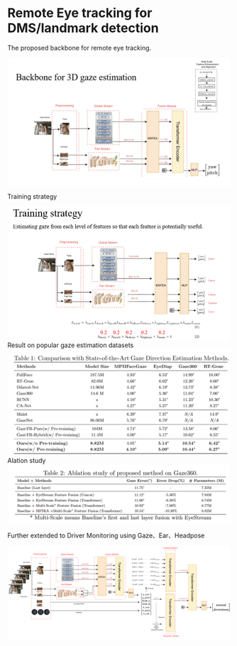 # Remote Eye tracking for DMS/landmark detection
The proposed backbone for remote eye tracking.

<div align=center>  <img src="img/DGMnet.png" alt="Teaser" width="500" align="bottom" /> </div>

Training strategy

<div align=center>  <img src="img/training_strategy.png" alt="Teaser" width="500" align="bottom" /> </div>
Result on popular gaze estimation datasets

<div align=center>  <img src="img/result.png" alt="Teaser" width="500" align="bottom" /> </div>
Alation study

<div align=center>  <img src="img/ablation.png" alt="Teaser" width="500" align="bottom" /> </div>

Further extended to Driver Monitoring using Gaze、Ear、Headpose 
<div align=center>  <img src="img/dms.png" alt="Teaser" width="500" align="bottom" /> </div>

